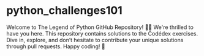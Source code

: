 # python_challenges101
Welcome to The Legend of Python GitHub Repository! 🐍✨ We're thrilled to have you here. This repository contains solutions to the Codédex exercises. Dive in, explore, and don’t hesitate to contribute your unique solutions through pull requests. Happy coding! 🚀
